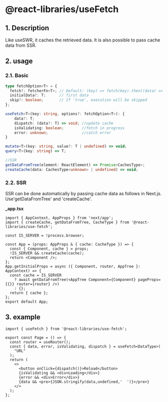 # @react-libraries/useFetch

## 1. Description

Like useSWR, it caches the retrieved data.
It is also possible to pass cache data from SSR.

## 2. usage

### 2.1. Basic

```ts
type fetchOption<T> = {
  fetch?: fetcherFn<T>; // Default: (key) => fetch(key).then((data) => data.json());
  initialData?: T;      // first data
  skip?: boolean;       // If 'true', execution will be skipped
};

useFetch<T>(key: string, options?: fetchOption<T>): {
    data?: T;
    dispatch: (data?: T) => void; //update cache
    isValidating: boolean;        //fetch in progress
    error: unknown;               //catch error
}

mutate<T>(key: string, value?: T | undefined) => void;
query<T>(key: string) => T;

//SSR
getDataFromTree(element: ReactElement) => Promise<CachesType>;
createCache(data: CachesType<unknown> | undefined) => void;
```

### 2.2. SSR

SSR can be done automatically by passing cache data as follows in Next.js.  
Use'getDataFromTree' and 'createCache'.

**_app.tsx**

```tsx
import { AppContext, AppProps } from 'next/app';
import { createCache, getDataFromTree, CacheType } from '@react-libraries/use-fetch';

const IS_SERVER = !process.browser;

const App = (props: AppProps & { cache: CacheType }) => {
  const { Component, cache } = props;
  !IS_SERVER && createCache(cache);
  return <Component />;
};
App.getInitialProps = async ({ Component, router, AppTree }: AppContext) => {
  const cache = IS_SERVER
    ? await getDataFromTree(<AppTree Component={Component} pageProps={{}} router={router} />)
    : {};
  return { cache };
};
export default App;
```

## 3. example

```tsx
import { useFetch } from '@react-libraries/use-fetch';

export const Page = () => {
  const router = useRouter();
  const { data, error, isValidating, dispatch } = useFetch<DataType>(
    "URL"
  );
  return (
    <>
      <button onClick={dispatch()}>Reload</button>
      {isValidating && <div>Loading</div>}
      {error && <div>Error</div>}
      {data && <pre>{JSON.stringify(data,undefined,'  ')}</pre>}
    </>
  );
};
```
